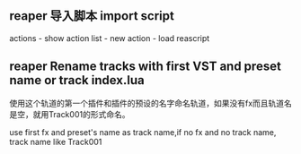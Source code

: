 ## reaper 导入脚本 import script

actions - show action list - new action - load reascript

## reaper Rename tracks with first VST and preset name or track index.lua

使用这个轨道的第一个插件和插件的预设的名字命名轨道，如果没有fx而且轨道名是空，就用Track001的形式命名。

use first fx and preset's name as track name,if no fx and no track name, track name like Track001